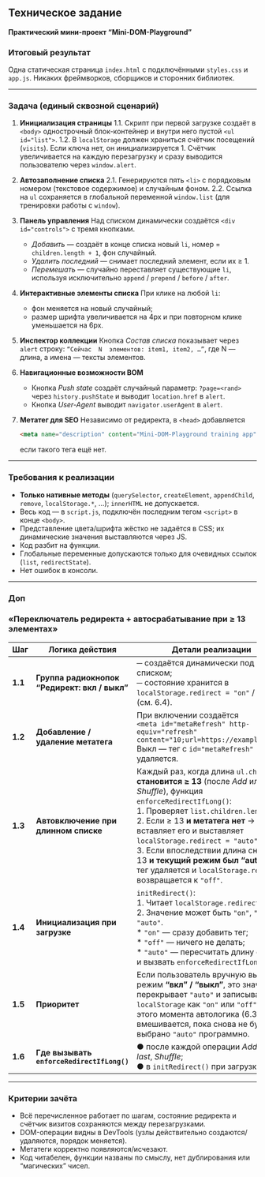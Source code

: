 ## Техническое задание

**Практический мини-проект “Mini-DOM-Playground”**

### Итоговый результат

Одна статическая страница `index.html` с подключёнными `styles.css` и `app.js`. Никаких фреймворков, сборщиков и сторонних библиотек.

---

### Задача (единый сквозной сценарий)

1. **Инициализация страницы**
   1.1. Скрипт при первой загрузке создаёт в `<body>` однострочный блок-контейнер и внутри него пустой `<ul id="list">`.
   1.2. В `localStorage` должен храниться счётчик посещений (`visits`). Если ключа нет, он инициализируется 1. Счётчик увеличивается на каждую перезагрузку и сразу выводится пользователю через `window.alert`.

2. **Автозаполнение списка**
   2.1. Генерируются пять `<li>` с порядковым номером (текстовое содержимое) и случайным фоном.
   2.2. Ссылка на `ul` сохраняется в глобальной переменной `window.list` (для тренировки работы с `window`).

3. **Панель управления**
   Над списком динамически создаётся `<div id="controls">` с тремя кнопками.

   * *Добавить* — создаёт в конце списка новый `li`, номер = `children.length + 1`, фон случайный.
   * *Удалить последний* — снимает последний элемент, если их ≥ 1.
   * *Перемешать* — случайно переставляет существующие `li`, используя исключительно `append` / `prepend` / `before` / `after`.

4. **Интерактивные элементы списка**
   При клике на любой `li`:

   * фон меняется на новый случайный;
   * размер шрифта увеличивается на 4px и при повторном клике уменьшается на 6px.

5. **Инспектор коллекции**
   Кнопка *Состав списка* показывает через `alert` строку:
   `“Сейчас  N  элементов: item1, item2, …”`, где N — длина, а имена — тексты элементов.

6. **Навигационные возможности BOM**

   * Кнопка *Push state* создаёт случайный параметр: `?page=<rand>` через `history.pushState` и выводит `location.href` в `alert`.
   * Кнопка *User-Agent* выводит `navigator.userAgent` в `alert`.

7. **Метатег для SEO**
   Независимо от редиректа, в `<head>` добавляется

   ```html
   <meta name="description" content="Mini-DOM-Playground training app">
   ```

   если такого тега ещё нет.

---

### Требования к реализации

* **Только нативные методы** (`querySelector`, `createElement`, `appendChild`, `remove`, `localStorage.*`, …); `innerHTML` не допускается.
* Весь код — в `script.js`, подключён последним тегом `<script>` в конце `<body>`.
* Представление цвета/шрифта жёстко не задаётся в CSS; их динамические значения выставляются через JS.
* Код разбит на функции.
* Глобальные переменные допускаются только для очевидных ссылок (`list`, `redirectState`).
* Нет ошибок в консоли.

---

### Доп

### «Переключатель редиректа + автосрабатывание при ≥ 13 элементах»

| Шаг     | Логика действия                               | Детали реализации                                                                                                                                                                                                                                                                                                                                                                                             |
|---------| --------------------------------------------- | ------------------------------------------------------------------------------------------------------------------------------------------------------------------------------------------------------------------------------------------------------------------------------------------------------------------------------------------------------------------------------------------------------------- |
| **1.1** | **Группа радиокнопок “Редирект: вкл / выкл”** | ─ создаётся динамически под списком;<br>─ состояние хранится в `localStorage.redirect = "on"` / `"off"` (см. 6.4).                                                                                                                                                                                                                                                                                            |
| **1.2** | **Добавление / удаление метатега**            | При включении создаётся<br>`<meta id="metaRefresh" http-equiv="refresh" content="10;url=https://example.com">`<br>Выкл — тег с `id="metaRefresh"` удаляется.                                                                                                                                                                                                                                                  |
| **1.3** | **Автовключение при длинном списке**          | Каждый раз, когда длина `ul.children` **становится ≥ 13** (после *Add* или *Shuffle*), функция `enforceRedirectIfLong()`:<br>1. Проверяет `list.children.length`.<br>2. Если ≥ 13 **и метатега нет** → вставляет его и выставляет `localStorage.redirect = "auto"`.<br>3. Если впоследствии длина снова < 13 **и текущий режим был “auto”** → тег удаляется и `localStorage.redirect` возвращается к `"off"`. |
| **1.4** | **Инициализация при загрузке**                | `initRedirect()`:<br>1. Читает `localStorage.redirect`.<br>2. Значение может быть `"on"`, `"off"`, `"auto"`.<br>   \* `"on"` — сразу добавить тег;<br>   \* `"off"` — ничего не делать;<br>   \* `"auto"` — пересчитать длину списка и вызвать `enforceRedirectIfLong()`.                                                                                                                                     |
| **1.5** | **Приоритет**                                 | Если пользователь вручную выбирает режим **“вкл” / “выкл”**, это значение перекрывает `"auto"` и записывается в `localStorage` как `"on"` или `"off"`. С этого момента автологика (6.3) не вмешивается, пока снова не будет выбрано `"auto"` программно.                                                                                                                                                      |
| **1.6** | **Где вызывать `enforceRedirectIfLong()`**    | ● после каждой операции *Add*, *Delete last*, *Shuffle*;<br>● в `initRedirect()` при загрузке.                                                                                                                                                                                                                                                                                                                |

---

### Критерии зачёта

* Всё перечисленное работает по шагам, состояние редиректа и счётчик визитов сохраняются между перезагрузками.
* DOM-операции видны в DevTools (узлы действительно создаются/удаляются, порядок меняется).
* Метатеги корректно появляются/исчезают.
* Код читабелен, функции названы по смыслу, нет дублирования или “магических” чисел.
